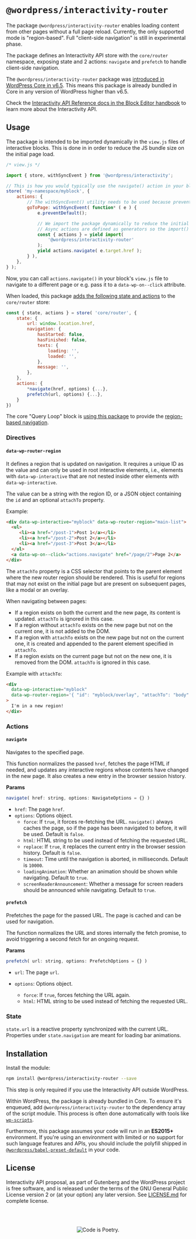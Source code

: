 # `@wordpress/interactivity-router`

The package `@wordpress/interactivity-router` enables loading content from other pages without a full page reload. Currently, the only supported mode is "region-based". Full "client-side navigation" is still in experimental phase.

The package defines an Interactivity API store with the `core/router` namespace, exposing state and 2 actions: `navigate` and `prefetch` to handle client-side navigation.

The `@wordpress/interactivity-router` package was [introduced in WordPress Core in v6.5](https://make.wordpress.org/core/2024/02/19/merge-announcement-interactivity-api/). This means this package is already bundled in Core in any version of WordPress higher than v6.5.

<div class="callout callout-info">
    Check the <a href="https://developer.wordpress.org/block-editor/reference-guides/interactivity-api/">Interactivity API Reference docs in the Block Editor handbook</a> to learn more about the Interactivity API.
</div>

## Usage

The package is intended to be imported dynamically in the `view.js` files of interactive blocks. This is done in in order to reduce the JS bundle size on the initial page load.

```js
/* view.js */

import { store, withSyncEvent } from '@wordpress/interactivity';

// This is how you would typically use the navigate() action in your block.
store( 'my-namespace/myblock', {
	actions: {
		// The withSyncEvent() utility needs to be used because preventDefault() requires synchronous event access.
		goToPage: withSyncEvent( function* ( e ) {
			e.preventDefault();

			// We import the package dynamically to reduce the initial JS bundle size.
			// Async actions are defined as generators so the import() must be called with `yield`.
			const { actions } = yield import(
				'@wordpress/interactivity-router'
			);
			yield actions.navigate( e.target.href );
		} ),
	},
} );
```

Now, you can call `actions.navigate()` in your block's `view.js` file to navigate to a different page or e.g. pass it to a `data-wp-on--click` attribute.

When loaded, this package [adds the following state and actions](https://github.com/WordPress/gutenberg/blob/ed7d78652526270b63976d7a970dba46a2bfcbb0/packages/interactivity-router/src/index.ts#L212) to the `core/router` store:

```js
const { state, actions } = store( 'core/router', {
	state: {
		url: window.location.href,
		navigation: {
			hasStarted: false,
			hasFinished: false,
			texts: {
				loading: '',
				loaded: '',
			},
			message: '',
		},
	},
	actions: {
		*navigate(href, options) {...},
		prefetch(url, options) {...},
	}
})
```

<div class="callout callout-tip">
    The core "Query Loop" block is <a href="https://github.com/WordPress/gutenberg/blob/cd701e94ceffea7ef2f423274a2f77025bcfa1a6/packages/block-library/src/query/view.js#L35">using this package</a> to provide the <a href="https://github.com/WordPress/gutenberg/blob/cd701e94ceffea7ef2f423274a2f77025bcfa1a6/packages/block-library/src/query/index.php#L33">region-based navigation</a>.
</div>

### Directives

#### `data-wp-router-region`

It defines a region that is updated on navigation. It requires a unique ID as the value and can only be used in root interactive elements, i.e., elements with `data-wp-interactive` that are not nested inside other elements with `data-wp-interactive`.

The value can be a string with the region ID, or a JSON object containing the `id` and an optional `attachTo` property.

Example:

```html
<div data-wp-interactive="myblock" data-wp-router-region="main-list">
  <ul>
     <li><a href="/post-1">Post 1</a></li>
     <li><a href="/post-2">Post 2</a></li>
     <li><a href="/post-3">Post 3</a></li>
  </ul>
  <a data-wp-on--click="actions.navigate" href="/page/2">Page 2</a>
</div>
```

The `attachTo` property is a CSS selector that points to the parent element where the new router region should be rendered. This is useful for regions that may not exist on the initial page but are present on subsequent pages, like a modal or an overlay.

When navigating between pages:

-   If a region exists on both the current and the new page, its content is updated. `attachTo` is ignored in this case.
-   If a region without `attachTo` exists on the new page but not on the current one, it is not added to the DOM.
-   If a region with `attachTo` exists on the new page but not on the current one, it is created and appended to the parent element specified in `attachTo`.
-   If a region exists on the current page but not on the new one, it is removed from the DOM. `attachTo` is ignored in this case.

Example with `attachTo`:

```html
<div
  data-wp-interactive="myblock"
  data-wp-router-region='{ "id": "myblock/overlay", "attachTo": "body" }'
>
  I'm in a new region!
</div>
```

### Actions

#### `navigate`

Navigates to the specified page.

This function normalizes the passed `href`, fetches the page HTML if needed, and updates any interactive regions whose contents have changed in the new page. It also creates a new entry in the browser session history.

**Params**

```js
navigate( href: string, options: NavigateOptions = {} )
```

-   `href`: The page `href`.
-   `options`: Options object.
    -   `force`: If `true`, it forces re-fetching the URL. `navigate()` always caches the page, so if the page has been navigated to before, it will be used. Default is `false`.
    -   `html`: HTML string to be used instead of fetching the requested URL.
    -   `replace`: If `true`, it replaces the current entry in the browser session history. Default is `false`.
    -   `timeout`: Time until the navigation is aborted, in milliseconds. Default is `10000`.
    -   `loadingAnimation`: Whether an animation should be shown while navigating. Default to `true`.
    -   `screenReaderAnnouncement`: Whether a message for screen readers should be announced while navigating. Default to `true`.

#### `prefetch`

Prefetches the page for the passed URL. The page is cached and can be used for navigation.

The function normalizes the URL and stores internally the fetch promise, to avoid triggering a second fetch for an ongoing request.

**Params**

```js
prefetch( url: string, options: PrefetchOptions = {} )
```

-   `url`: The page `url`.
-   `options`: Options object.

    -   `force`: If `true`, forces fetching the URL again.
    -   `html`: HTML string to be used instead of fetching the requested URL.

### State

`state.url` is a reactive property synchronized with the current URL.
Properties under `state.navigation` are meant for loading bar animations.

## Installation

Install the module:

```bash
npm install @wordpress/interactivity-router --save
```

This step is only required if you use the Interactivity API outside WordPress.

Within WordPress, the package is already bundled in Core. To ensure it's enqueued, add `@wordpress/interactivity-router` to the dependency array of the script module. This process is often done automatically with tools like [`wp-scripts`](https://developer.wordpress.org/block-editor/getting-started/devenv/get-started-with-wp-scripts/).

Furthermore, this package assumes your code will run in an **ES2015+** environment. If you're using an environment with limited or no support for such language features and APIs, you should include the polyfill shipped in [`@wordpress/babel-preset-default`](https://github.com/WordPress/gutenberg/tree/HEAD/packages/babel-preset-default#polyfill) in your code.

## License

Interactivity API proposal, as part of Gutenberg and the WordPress project is free software, and is released under the terms of the GNU General Public License version 2 or (at your option) any later version. See [LICENSE.md](https://github.com/WordPress/gutenberg/blob/trunk/LICENSE.md) for complete license.

<br/><br/><p align="center"><img src="https://s.w.org/style/images/codeispoetry.png?1" alt="Code is Poetry." /></p>
